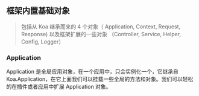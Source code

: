 ## 框架内置基础对象
> 包括从 Koa 继承而来的 4 个对象（
  Application, 
  Context, 
  Request, 
  Response) 
  以及框架扩展的一些对象
  （Controller, Service, Helper, Config, Logger）

### Application

Application 是全局应用对象，在一个应用中，只会实例化一个，它继承自 Koa.Application，在它上面我们可以挂载一些全局的方法和对象。我们可以轻松的在插件或者应用中扩展 Application 对象。
